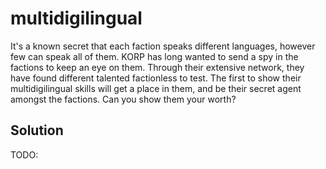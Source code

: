 # multidigilingual

It's a known secret that each faction speaks different languages, however few can speak all of them. KORP has long wanted to send a spy in the factions to keep an eye on them. Through their extensive network, they have found different talented factionless to test. The first to show their multidigilingual skills will get a place in them, and be their secret agent amongst the factions. Can you show them your worth?

## Solution

TODO:
